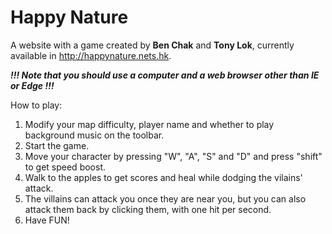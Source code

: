 # Happy Nature
A website with a game created by **Ben Chak** and **Tony Lok**, currently available in http://happynature.nets.hk.

***!!! Note that you should use a computer and a web browser other than IE or Edge !!!***

How to play:

1. Modify your map difficulty, player name and whether to play background music on the toolbar.
2. Start the game.
3. Move your character by pressing "W",  "A", "S" and "D" and press "shift" to get speed boost.
4. Walk to the apples to get scores and heal while dodging the vilains' attack.
5. The villains can attack you once they are near you, but you can also attack them back by clicking them, with one hit per second.
6. Have FUN!
